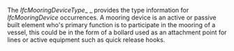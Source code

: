 The _IfcMooringDeviceType__ _  provides the type information for _IfcMooringDevice_  occurrences.
A mooring device is an active or passive built element who's primary function is to participate in the mooring of a vessel, this could be in the form of a bollard used as an attachment point for lines or active equipment such as quick release hooks.

